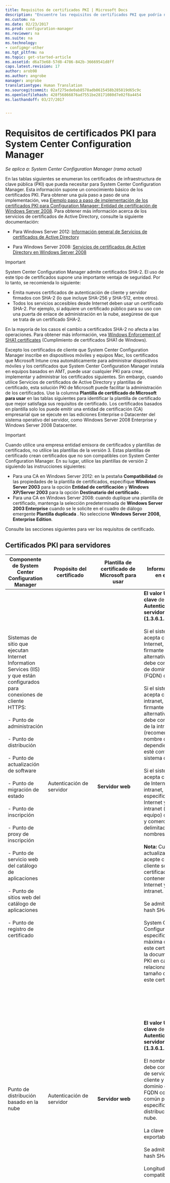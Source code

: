 ```yaml
---
title: Requisitos de certificados PKI | Microsoft Docs
description: "Encuentre los requisitos de certificados PKI que podría necesitar para System Center Configuration Manager."
ms.custom: na
ms.date: 02/23/2017
ms.prod: configuration-manager
ms.reviewer: na
ms.suite: na
ms.technology:
- configmgr-other
ms.tgt_pltfrm: na
ms.topic: get-started-article
ms.assetid: d6a73e68-57d8-4786-842b-36669541d8ff
caps.latest.revision: 17
author: arob98
ms.author: angrobe
manager: angrobe
translationtype: Human Translation
ms.sourcegitcommit: 02af275ede0ab8578adb0615458b285819d65c9c
ms.openlocfilehash: 428f56866876ad7551be28171080d7e02f8a4454
ms.lasthandoff: 03/27/2017


---
```

# <a name="pki-certificate-requirements-for-system-center-configuration-manager"></a>Requisitos de certificados PKI para System Center Configuration Manager

*Se aplica a: System Center Configuration Manager (rama actual)*

En las tablas siguientes se enumeran los certificados de infraestructura de clave pública (PKI) que pueda necesitar para System Center Configuration Manager. Esta información supone un conocimiento básico de los certificados PKI. Para obtener una guía paso a paso de una implementación, vea [Ejemplo paso a paso de implementación de los certificados PKI para Configuration Manager: Entidad de certificación de Windows Server 2008](/sccm/core/plan-design/network/example-deployment-of-pki-certificates). Para obtener más información acerca de los servicios de certificados de Active Directory, consulte la siguiente documentación:  

-   Para Windows Server 2012: [Información general de Servicios de certificados de Active Directory](http://go.microsoft.com/fwlink/p/?LinkId=286744)  

-   Para Windows Server 2008: [Servicios de certificados de Active Directory en Windows Server 2008](http://go.microsoft.com/fwlink/p/?LinkId=115018)  

> [!IMPORTANT]  
> System Center Configuration Manager admite certificados SHA-2. El uso de este tipo de certificados supone una importante ventaja de seguridad. Por lo tanto, se recomienda lo siguiente:
> - Emita nuevos certificados de autenticación de cliente y servidor firmados con SHA-2 (lo que incluye SHA-256 y SHA-512, entre otros).
> - Todos los servicios accesibles desde Internet deben usar un certificado SHA-2. Por ejemplo, si adquiere un certificado público para su uso con una puerta de enlace de administración en la nube, asegúrese de que se trata de un certificado SHA-2.  
>
> En la mayoría de los casos el cambio a certificados SHA-2 no afecta a las operaciones. Para obtener más información, vea [Windows Enforcement of SHA1 certificates](http://social.technet.microsoft.com/wiki/contents/articles/32288.windows-enforcement-of-sha1-certificates.aspx) (Cumplimiento de certificados SHA1 de Windows).

 Excepto los certificados de cliente que System Center Configuration Manager inscribe en dispositivos móviles y equipos Mac, los certificados que Microsoft Intune crea automáticamente para administrar dispositivos móviles y los certificados que System Center Configuration Manager instala en equipos basados en AMT, puede usar cualquier PKI para crear, implementar y administrar los certificados siguientes. Sin embargo, cuando utilice Servicios de certificados de Active Directory y plantillas de certificado, esta solución PKI de Microsoft puede facilitar la administración de los certificados. Use la columna **Plantilla de certificado de Microsoft para usar** en las tablas siguientes para identificar la plantilla de certificado que mejor satisfaga sus requisitos de certificado. Los certificados basados en plantilla solo los puede emitir una entidad de certificación (CA) empresarial que se ejecute en las ediciones Enterprise o Datacenter del sistema operativo del servidor, como Windows Server 2008 Enterprise y Windows Server 2008 Datacenter.  

> [!IMPORTANT]  
>  Cuando utilice una empresa entidad emisora de certificados y plantillas de certificados, no utilice las plantillas de la versión 3. Estas plantillas de certificado crean certificados que no son compatibles con System Center Configuration Manager. En su lugar, utilice las plantillas de versión 2 siguiendo las instrucciones siguientes:  
>   
>  -   Para una CA en Windows Server 2012: en la pestaña **Compatibilidad** de las propiedades de la plantilla de certificados, especifique **Windows Server 2003** para la opción **Entidad de certificación** y **Windows XP/Server 2003** para la opción **Destinatario del certificado** .  
> -   Para una CA en Windows Server 2008: cuando duplique una plantilla de certificado, mantenga la selección predeterminada de **Windows Server 2003 Enterprise** cuando se le solicite en el cuadro de diálogo emergente **Plantilla duplicada** . No seleccione **Windows Server 2008, Enterprise Edition**.  

 Consulte las secciones siguientes para ver los requisitos de certificado.  

##  <a name="BKMK_PKIcertificates_for_servers"></a> Certificados PKI para servidores  

|Componente de System Center Configuration Manager|Propósito del certificado|Plantilla de certificado de Microsoft para usar|Información específica en el certificado|Cómo se usa el certificado en System Center Configuration Manager|  
|-------------------------------------|-------------------------|-------------------------------------------|---------------------------------------------|----------------------------------------------------------|  
|Sistemas de sitio que ejecutan Internet Information Services (IIS) y que están configurados para conexiones de cliente HTTPS:<br /><br /> - Punto de administración<br /><br /> - Punto de distribución<br /><br /> - Punto de actualización de software<br /><br /> - Punto de migración de estado<br /><br /> - Punto de inscripción<br /><br /> - Punto de proxy de inscripción<br /><br /> - Punto de servicio web del catálogo de aplicaciones<br /><br /> - Punto de sitios web del catálogo de aplicaciones<br /><br /> - Punto de registro de certificado|Autenticación de servidor|**Servidor web**|**El valor Uso mejorado de clave** debe contener **Autenticación del servidor (1.3.6.1.5.5.7.3.1)**.<br /><br /> Si el sistema de sitio acepta conexiones de Internet, el nombre del firmante o nombre alternativo del firmante debe contener el nombre de dominio completo (FQDN) de Internet.<br /><br /> Si el sistema de sitio acepta conexiones de la intranet, el nombre del firmante o nombre alternativo del firmante debe contener el FQDN de la intranet (recomendado) o el nombre del equipo, dependiendo de cómo esté configurado el sistema de sitio.<br /><br /> Si el sistema de sitio acepta conexiones tanto de Internet como de la intranet, deberá especificar el FQDN de Internet y el FQDN de la intranet (o nombre del equipo) con el símbolo de y comercial (&) como delimitador entre los dos nombres.<br /><br /> **Nota:** Cuando el punto de actualización de software acepte conexiones de cliente solo de Internet, el certificado deberá contener el FQDN de Internet y el FQDN de la intranet.<br /><br /> Se admite el algoritmo hash SHA-2.<br /><br /> System Center Configuration Manager no especifica una longitud máxima de la clave para este certificado. Consulte la documentación de IIS y PKI en caso de problemas relacionados con el tamaño de la clave de este certificado.|Este certificado debe encontrarse en el almacén personal del almacén de certificados del equipo.<br /><br /> Este certificado de servidor web se usa para autenticar estos servidores en el cliente y para cifrar todos los datos transferidos entre el cliente y estos servidores mediante Capa de sockets seguros (SSL).|  
|Punto de distribución basado en la nube|Autenticación de servidor|**Servidor web**|**El valor Uso mejorado de clave** debe contener **Autenticación del servidor (1.3.6.1.5.5.7.3.1)**.<br /><br /> El nombre del firmante debe contener un nombre de servicio definido por el cliente y un nombre de dominio en un formato de FQDN como el nombre común para la instancia específica del punto de distribución basado en la nube.<br /><br /> La clave privada debe ser exportable.<br /><br /> Se admite el algoritmo hash SHA-2.<br /><br /> Longitudes de clave compatibles: 2048 bits.|Este certificado de servicio se usa para autenticar el servicio de punto de distribución basado en la nube a los clientes de Configuration Manager y para cifrar todos los datos transferidos entre ellos mediante la capa de sockets seguros (SSL). Este certificado debe exportarse en un formato Public Key Certificate Standard (PKCS #12) y la contraseña debe conocerse para que pueda importarse al crear un punto de distribución basado en la nube.<br /><br /> **Nota:** Este certificado se utiliza junto con el certificado de administración de Windows Azure. |  
|Servidores de sistema de sitio que ejecutan Microsoft SQL Server|Autenticación de servidor|**Web server**|**El valor Uso mejorado de clave** debe contener **Autenticación del servidor (1.3.6.1.5.5.7.3.1)**.<br /><br /> El nombre del firmante debe contener el nombre de dominio completo (FQDN) de la intranet.<br /><br /> Se admite el algoritmo hash SHA-2.<br /><br /> La longitud de clave compatible máxima es de 2048 bits.|Este certificado debe encontrarse en el almacén personal del almacén de certificados del equipo, y System Center Configuration Manager lo copia automáticamente en el almacén de usuarios de confianza de los servidores de la jerarquía de System Center Configuration Manager que puedan tener que establecer confianza con el servidor.<br /><br /> Estos certificados se utilizan para la autenticación de servidor a servidor.|  
|Clúster de SQL Server: servidores de sistema de sitio que ejecutan Microsoft SQL Server|Autenticación de servidor|**Web server**|**El valor Uso mejorado de clave** debe contener **Autenticación del servidor (1.3.6.1.5.5.7.3.1)**.<br /><br /> El nombre del firmante debe contener el nombre de dominio completo (FQDN) de la intranet del clúster.<br /><br /> La clave privada debe ser exportable.<br /><br /> El certificado debe tener un período de validez de al menos dos años cuando configure System Center Configuration Manager para que use el clúster de SQL Server.<br /><br /> Se admite el algoritmo hash SHA-2.<br /><br /> La longitud de clave compatible máxima es de 2048 bits.|Una vez que haya solicitado e instalado este certificado en un nodo del clúster, exporte el certificado e impórtelo en cada nodo adicional en el clúster de SQL Server.<br /><br /> Este certificado debe encontrarse en el almacén personal del almacén de certificados del equipo, y System Center Configuration Manager lo copia automáticamente en el almacén de usuarios de confianza de los servidores de la jerarquía de System Center Configuration Manager que puedan tener que establecer confianza con el servidor.<br /><br /> Estos certificados se utilizan para la autenticación de servidor a servidor.|  
|Supervisión del sistema de sitio para los siguientes roles de sistema de sitio:<br /><br /> Punto de administración<br /><br /> Punto de migración de estado|Autenticación de cliente|**Autenticación de estación de trabajo**|**El valor Uso mejorado de clave** debe contener **Autenticación del cliente (1.3.6.1.5.5.7.3.2)**.<br /><br /> Los equipos deben tener un valor único en el campo de nombre del firmante o nombre alternativo del firmante.<br /><br /> **Nota:** Si se usan varios valores para el nombre alternativo del sujeto, se utilizará solo el primer valor.<br /><br /> Se admite el algoritmo hash SHA-2.<br /><br /> La longitud de clave compatible máxima es de 2048 bits.|Este certificado es necesario en los servidores de sistema de sitio enumerados, incluso si no está instalado el cliente de System Center Configuration Manager, por lo que se puede supervisar el estado de mantenimiento de estos roles de sistema de sitio y se puede informar sobre ellos al sitio.<br /><br /> El certificado para estos sistemas de sitio debe encontrarse en el almacén personal del almacén de certificados del equipo.|  
|Servidores que ejecutan el módulo de directivas de System Center Configuration Manager con el servicio de rol Servicio de inscripción de dispositivos de red.|Autenticación de cliente|Autenticación de estación de trabajo|**El valor Uso mejorado de clave** debe contener **Autenticación del cliente (1.3.6.1.5.5.7.3.2)**.<br /><br /> No hay requisitos específicos para el nombre del firmante o el nombre alternativo del firmante (SAN) del certificado, y puede utilizar el mismo certificado para varios servidores que ejecutan el Servicio de inscripción de dispositivos de red.<br /><br /> Se admiten los algoritmos hash SHA-2 y SHA-3.<br /><br /> Longitudes de clave compatibles: 1024 bits y 2048 bits.||  
|Sistemas de sitio que tienen instalado un punto de distribución|Autenticación de cliente|**Autenticación de estación de trabajo**|**El valor Uso mejorado de clave** debe contener **Autenticación del cliente (1.3.6.1.5.5.7.3.2)**.<br /><br /> No hay requisitos específicos para el nombre del firmante o el nombre alternativo del firmante (SAN) del certificado, y puede utilizar el mismo certificado para varios puntos de distribución. Sin embargo, se recomienda un certificado diferente para cada punto de distribución.<br /><br /> La clave privada debe ser exportable.<br /><br /> Se admite el algoritmo hash SHA-2.<br /><br /> La longitud de clave compatible máxima es de 2048 bits.|Este certificado tiene dos propósitos:<br /><br /> - Autentica el punto de distribución en un punto de administración habilitado para HTTPS antes de que el punto de distribución envíe mensajes de estado.<br /><br /> - Cuando se selecciona la opción de punto de distribución **Habilitar compatibilidad de PXE para clientes**, el certificado se envía a los equipos. De esta forma, si las secuencias de tareas en el proceso de implementación de sistema operativo incluyen acciones de cliente tales como la recuperación de directiva de cliente o el envío de información del inventario, los equipos cliente se pueden conectar a un punto de administración habilitado para HTTPS durante la implementación del sistema operativo.<br /><br /> Este certificado solo se utiliza durante el tiempo que dure el proceso de implementación del sistema operativo y no se instala en el cliente. Debido a este uso temporal, puede utilizarse el mismo certificado para cada implementación del sistema operativo si no desea usar varios certificados de cliente.<br /><br /> Este certificado debe exportarse en un formato Public Key Certificate Standard (PKCS #12) y la contraseña debe conocerse para que se pueda importar en las propiedades del punto de distribución.<br /><br /> **Nota:** Los requisitos de este certificado son los mismos que los del certificado de cliente para imágenes de arranque cuando se implementan sistemas operativos. Debido a que los requisitos son los mismos, puede utilizar el mismo archivo de certificado.|  
|Servidor que ejecuta Internet Information Services (IIS)|Aprovisionamiento de AMT|**Servidor web** (modificado)|El valor**Uso mejorado de clave** debe contener **Autenticación de servidor (1.3.6.1.5.5.7.3.1)** y el identificador de objeto siguiente: **2.16.840.1.113741.1.2.3**.<br /><br /> El campo de nombre del firmante debe contener el FQDN del servidor que hospeda el punto de servicio fuera de banda.<br /><br /> **Nota:** Si solicita un certificado de aprovisionamiento de AMT desde una CA externa en lugar de desde su propia CA interna y no es compatible con el identificador de objeto de aprovisionamiento de AMT 2.16.840.1.113741.1.2.3, tiene la opción de especificar la cadena de texto siguiente como un atributo de unidad organizativa (OU) en el nombre del sujeto del certificado: **Certificado de instalación del cliente de Intel(R)**. Debe usar esta cadena de texto exacta en inglés, en el mismo caso, sin punto, y junto con el FQDN del servidor que hospeda el punto de servicio fuera de banda.<br /><br /> Longitudes de clave compatibles: 1024 y 2048. Para AMT 6.0 y versiones posteriores, también se admite la longitud de clave de 4096 bits.|Este certificado se encuentra en el almacén personal del almacén de certificados del equipo del servidor de sistema de sitio del punto de servicio fuera de banda.<br /><br /> Este certificado de aprovisionamiento de AMT se utiliza para preparar los equipos para la administración fuera de banda.<br /><br /> Debe solicitar este certificado a una CA que suministre certificados de aprovisionamiento de AMT, y debe configurar la extensión BIOS de los equipos basados en Intel AMT para que usen la huella digital del certificado raíz (también llamada hash del certificado) para este certificado de aprovisionamiento.<br /><br /> VeriSign es un ejemplo típico de una CA externa que proporciona certificados de aprovisionamiento de AMT, pero también puede utilizar su propia CA interna.<br /><br /> Instale el certificado en el servidor que hospeda el punto de servicio fuera de banda, que debe ser capaz de vincularse correctamente a la CA raíz del certificado. (De forma predeterminada, el certificado de CA raíz y el certificado de CA intermedio de VeriSign se instalan cuando se instala Windows).|  
|Servidor de sistema de sitio que ejecuta el conector de Microsoft Intune|Autenticación de cliente|No aplicable: Intune crea automáticamente este certificado.|El valor Uso mejorado de clave contiene Autenticación de cliente (1.3.6.1.5.5.7.3.2).<br /><br /> Existen 3 extensiones personalizadas que identifican de forma exclusiva la suscripción a Intune de los clientes.<br /><br /> El tamaño de clave es de 2048 bits y se utiliza el algoritmo hash SHA-1.<br /><br /> **Nota:** No se puede cambiar esta configuración: esta información se proporciona únicamente para fines informativos.|Este certificado se solicita y se instala automáticamente en la base de datos de Configuration Manager al suscribirse a Microsoft Intune. Cuando se instala el conector de Microsoft Intune, este certificado se instala en el servidor de sistema de sitio que ejecuta el conector de Microsoft Intune. Se instala en el almacén de certificados del equipo.<br /><br /> Este certificado se usa para autenticar la jerarquía de Configuration Manager para Microsoft Intune mediante el conector de Microsoft Intune. Todos los datos que se transfieren entre ellos utilizan la capa de sockets seguros (SSL).|  

###  <a name="BKMK_PKIcertificates_for_proxyservers"></a> Servidores proxy web para la administración de cliente basada en Internet  
 Si el sitio admite la administración de cliente basada en Internet y, además, se utiliza un servidor proxy web con la terminación SSL (puente) para las conexiones entrantes de Internet, el servidor proxy web reúne los requisitos de certificado enumerados en la siguiente tabla.  

> [!NOTE]  
>  Si se utiliza un servidor proxy web sin terminación SSL (tunelización), no se requieren certificados adicionales en el servidor proxy web.  

|Componente de la infraestructura de red|Propósito del certificado|Plantilla de certificado de Microsoft para usar|Información específica en el certificado|Cómo se usa el certificado en System Center Configuration Manager|  
|--------------------------------------|-------------------------|-------------------------------------------|---------------------------------------------|----------------------------------------------------------|  
|Servidor proxy web que acepta conexiones de cliente a través de Internet|Autenticación de servidor y cliente|1. <br />                        **Servidor web**<br /><br /> 2. <br />                        **Autenticación de estación de trabajo**|FQDN de Internet en los campos Nombre de sujeto o Nombre alternativo del sujeto (si se utilizan plantillas de certificado de Microsoft, el nombre alternativo del sujeto sólo está disponible con la plantilla de estación de trabajo).<br /><br /> Se admite el algoritmo hash SHA-2.|Este certificado se utiliza para autenticar los siguientes servidores para los clientes de Internet y para cifrar mediante SSL todos los datos transferidos entre el cliente y este servidor:<br /><br /> - Punto de administración basado en Internet<br /><br /> - Punto de distribución basado en Internet<br /><br /> - Punto de actualización de software basado en Internet<br /><br /> La autenticación de cliente se usa para enlazar las conexiones de cliente entre los clientes de System Center Configuration Manager y los sistemas de sitio basados en Internet.|  

##  <a name="BKMK_PKIcertificates_for_clients"></a> Certificados PKI para clientes  

|Componente de System Center Configuration Manager|Propósito del certificado|Plantilla de certificado de Microsoft para usar|Información específica en el certificado|Cómo se usa el certificado en System Center Configuration Manager|  
|-------------------------------------|-------------------------|-------------------------------------------|---------------------------------------------|----------------------------------------------------------|  
|Equipos cliente de Windows|Autenticación de cliente|**Autenticación de estación de trabajo**|**El valor Uso mejorado de clave** debe contener **Autenticación del cliente (1.3.6.1.5.5.7.3.2)**.<br /><br /> Los equipos cliente deben tener un valor único en el campo de Nombre de sujeto o Nombre alternativo del sujeto.<br /><br /> **Nota:** Si se usan varios valores para el nombre alternativo del sujeto, se utilizará solo el primer valor.<br /><br /> Se admite el algoritmo hash SHA-2.<br /><br /> La longitud de clave compatible máxima es de 2048 bits.|De forma predeterminada, System Center Configuration Manager busca los certificados de equipo en el almacén personal del almacén de certificados del equipo.<br /><br /> A excepción del punto de actualización de software y el punto de sitios web del catálogo de aplicaciones, este certificado autentica el cliente para los servidores de sistema de sitio en que se ejecuta IIS y que están configurados para utilizar HTTPS.|  
|Clientes de dispositivos móviles|Autenticación de cliente|**Sesión autenticada**|**El valor Uso mejorado de clave** debe contener **Autenticación del cliente (1.3.6.1.5.5.7.3.2)**.<br /><br /> SHA-1<br /><br /> La longitud de clave compatible máxima es de 2048 bits.<br /><br /> **Notas:**<br /><br /> - Estos certificados deben tener el formato de reglas de codificación distinguida (DER) binario codificado X.509.<br /><br /> - No se admite el formato X.509 codificado con Base64.|Este certificado autentica el cliente de dispositivo móvil para los servidores de sistema de sitio con que se comunica, como los puntos de administración y distribución.|  
|Imágenes de arranque para la implementación de sistemas operativos|Autenticación de cliente|**Autenticación de estación de trabajo**|**El valor Uso mejorado de clave** debe contener **Autenticación del cliente (1.3.6.1.5.5.7.3.2)**.<br /><br /> No hay requisitos específicos para los campos Nombre de sujeto o Nombre alternativo del sujeto del certificado, y puede utilizar el mismo certificado para todas las imágenes de arranque.<br /><br /> La clave privada debe ser exportable.<br /><br /> Se admite el algoritmo hash SHA-2.<br /><br /> La longitud de clave compatible máxima es de 2048 bits.|El certificado se utiliza si las secuencias de tareas del proceso de implementación del sistema operativo incluyen acciones de cliente tales como la obtención de la directiva de cliente o el envío de información de inventario de cliente.<br /><br /> Este certificado solo se utiliza durante el tiempo que dure el proceso de implementación del sistema operativo y no se instala en el cliente. Debido a este uso temporal, puede utilizarse el mismo certificado para cada implementación del sistema operativo si no desea usar varios certificados de cliente.<br /><br /> Este certificado debe exportarse en un formato Public Key Certificate Standard (PKCS #12) y debe conocerse la contraseña para que se pueda importar en las imágenes de arranque de System Center Configuration Manager.<br /><br /> Este certificado es temporal para la secuencia de tareas y no se utiliza para instalar el cliente. Si tiene un entorno con HTTPS exclusivamente, el cliente debe tener un certificado válido para el cliente para comunicarse con el sitio y para que la implementación continúe. El cliente genera automáticamente el certificado de cliente cuando se conecta a Active Directory, o puede instalar un certificado de cliente mediante otro método.<br /><br /> **Nota:** Los requisitos para este certificado son los mismos que para el certificado de servidor para los sistemas de sitio que tienen instalado un punto de distribución. Debido a que los requisitos son los mismos, puede utilizar el mismo archivo de certificado.|  
|Equipos cliente Mac|Autenticación de cliente|Para la inscripción de System Center Configuration Manager:**Sesión autenticada**<br /><br /> Para la instalación de certificados independiente de System Center Configuration Manager: **Autenticación de estación de trabajo**|**El valor Uso mejorado de clave** debe contener **Autenticación del cliente (1.3.6.1.5.5.7.3.2)**.<br /><br /> Cuando System Center Configuration Manager crea un certificado de usuario, el valor del sujeto del certificado se rellena automáticamente con el nombre de usuario de la persona inscrita en el equipo Mac.<br /><br /> Para la instalación de certificados en que no se usa la inscripción en System Center Configuration Manager, sino que se implementa un certificado de equipo independiente de System Center Configuration Manager, el valor del sujeto del certificado debe ser único. Por ejemplo, especifique el FQDN del equipo.<br /><br /> No se admite el campo Nombre alternativo del sujeto.<br /><br /> Se admite el algoritmo hash SHA-2.<br /><br /> La longitud de clave compatible máxima es de 2048 bits.|Este certificado autentica el equipo cliente Mac para los servidores de sistema de sitio con que se comunica, como los puntos de administración y distribución.|  
|Equipos cliente Linux y UNIX|Autenticación de cliente|**Autenticación de estación de trabajo**|**El valor Uso mejorado de clave** debe contener **Autenticación del cliente (1.3.6.1.5.5.7.3.2)**.<br /><br /> No se admite el campo Nombre alternativo del sujeto.<br /><br /> La clave privada debe ser exportable.<br /><br /> El algoritmo hash SHA-2 se admite si el sistema operativo del cliente admite SHA-2. Para obtener más información, vea la sección [Acerca de los sistemas operativos Linux y UNIX que no admiten SHA-256](../../../core/clients/deploy/plan/planning-for-client-deployment-to-linux-and-unix-computers.md#BKMK_NoSHA-256) del tema [Planear la implementación de cliente para servidores Linux y UNIX](../../../core/clients/deploy/plan/planning-for-client-deployment-to-linux-and-unix-computers.md).<br /><br /> Longitudes de clave compatibles: 2048 bits.<br /><br /> **Nota:** Estos certificados deben tener el formato de reglas de codificación distinguida (DER) binario codificado X.509. No se admite el formato X.509 codificado base 64.|Este certificado autentica el equipo cliente Mac para los servidores de sistema de sitio con que se comunica, como los puntos de administración y distribución. Este certificado debe exportarse en un formato Public Key Certificate Standard (PKCS #12) y la contraseña debe conocerse para que se pueda indicar al cliente al especificar el certificado PKI.<br /><br /> Para obtener más información, vea la sección [Planeamiento de seguridad y certificados para servidores Linux y UNIX](../../../core/clients/deploy/plan/planning-for-client-deployment-to-linux-and-unix-computers.md#BKMK_SecurityforLnU) de [Planear la implementación de cliente para servidores Linux y UNIX](../../../core/clients/deploy/plan/planning-for-client-deployment-to-linux-and-unix-computers.md).|  
|- La entidad de certificación (CA) raíz certifica en los siguientes casos:<br /><br /> - Implementación de sistema operativo<br /><br /> - Inscripción de dispositivo móvil<br /><br /> - Autenticación de servidor RADIUS para equipos basados en Intel AMT<br /><br /> - Autenticación de certificado de cliente|Cadena de certificados a una fuente de confianza|No aplicable.|Certificado de CA raíz estándar.|El certificado de CA raíz se debe proporcionar cuando los clientes tienen que establecer una cadena de certificados desde el servidor de comunicación hasta la fuente de confianza. Esto se aplica en los casos siguientes:<br /><br /> - Al implementar un sistema operativo y cuando las secuencias de tareas se ejecutan de manera que conectan el equipo cliente con un punto de administración configurado para utilizar HTTPS.<br /><br /> - Cuando se inscribe un dispositivo móvil para que lo administre System Center Configuration Manager.<br /><br /> - Si usa la autenticación 802.1X para equipos basados en AMT y desea especificar un archivo para el certificado raíz del servidor RADIUS.<br /><br /> Además, el certificado de CA raíz para clientes debe concederse si los certificados clientes los emite una jerarquía de CA distinta a la que ha emitido el certificado del punto de administración.|  
|Equipos basados en Intel AMT|Autenticación de servidor.|**Servidor web** (modificado)<br /><br /> Configure el nombre de sujeto en **Construido a partir de esta información de Active Directory**y, a continuación, seleccione **Nombre común** para el **Formato de nombre de sujeto**.<br /><br /> Debe conceder los permisos **Leer** e **Inscribir** al grupo de seguridad universal que especifique en las propiedades de componente de administración fuera de banda.|**El valor Uso mejorado de clave** debe contener **Autenticación del servidor (1.3.6.1.5.5.7.3.1)**.<br /><br /> El nombre de sujeto debe contener el FQDN del equipo basado en AMT, proporcionado automáticamente por Active Directory Domain Services.|Este certificado se encuentra en la memoria de acceso aleatorio permanente del controlador de administración del equipo y no se encuentra visible en la interfaz de usuario de Windows.<br /><br /> Cada equipo basado en Intel AMT solicita este certificado durante el aprovisionamiento de AMT y para las actualizaciones posteriores. Si quita de estos equipos la información acerca del aprovisionamiento de AMT, estos revocarán el certificado.<br /><br /> Cuando este certificado se instala en equipos basados en Intel AMT, también se instalará la cadena de certificados a la CA raíz. Los equipos basados en AMT no admiten certificados de CA con una longitud de clave mayor que 2048 bits.<br /><br /> Tras la instalación del certificado en equipos basados en Intel AMT, este certificado autentica los equipos basados en AMT en el servidor de sistema de sitio de punto de servicio fuera de banda y en equipos que ejecutan la consola de administración fuera de banda y, además, el certificado cifra todos los datos transferidos entre ellos mediante Seguridad de la capa de transporte (TLS, por sus siglas en inglés).|  
|Certificado de cliente Intel AMT 802.1 X|Autenticación de cliente|**Autenticación de estación de trabajo**<br /><br /> Configure el nombre de sujeto en **Construido a partir de esta información de Active Directory**y, a continuación, seleccione **Nombre común** para el **Formato de nombre de sujeto**, desactive la casilla Nombre de DNS y seleccione Nombre principal del usuario (UPN) como nombre alternativo del sujeto.<br /><br /> Para esta plantilla de certificado, debe conceder los permisos **Leer** e **Inscribir** al grupo de seguridad universal que especifique en las propiedades de componente de administración fuera de banda.|**El valor Uso mejorado de clave** debe contener **Autenticación del cliente (1.3.6.1.5.5.7.3.2)**.<br /><br /> El campo Nombre de sujeto debe contener el FQDN del equipo basado en AMT y el nombre alternativo del sujeto debe contener el UPN.<br /><br /> Longitud de clave compatible máxima: 2048 bits.|Este certificado se encuentra en la memoria de acceso aleatorio permanente del controlador de administración del equipo y no se encuentra visible en la interfaz de usuario de Windows.<br /><br /> Cada equipo basado en Intel AMT puede solicitar este certificado durante el aprovisionamiento de AMT, pero los equipos no revocan este certificado cuando se quita de ellos la información sobre el aprovisionamiento de AMT.<br /><br /> Tras la instalación del certificado en equipos basados en AMT, este certificado autentica los equipos basados en AMT en el servidor RADIUS, a fin de que se le pueda autorizar el acceso a la red.|  
|Dispositivos móviles que están inscritos por Microsoft Intune|Autenticación de cliente|No aplicable: Intune crea automáticamente este certificado.|El valor Uso mejorado de clave contiene Autenticación de cliente (1.3.6.1.5.5.7.3.2).<br /><br /> Existen 3 extensiones personalizadas que identifican de forma exclusiva la suscripción a Intune de los clientes.<br /><br /> Los usuarios pueden proporcionar el valor de sujeto del certificado durante la inscripción. Pero Intune no usa este valor para identificar el dispositivo.<br /><br /> El tamaño de clave es de 2048 bits y se utiliza el algoritmo hash SHA-1.<br /><br /> **Nota:** No se puede cambiar esta configuración: esta información se proporciona únicamente para fines informativos.|Este certificado se solicita e instala automáticamente cuando los usuarios autenticados se inscriben en los dispositivos móviles mediante Microsoft Intune. El certificado creado para el dispositivo se encuentra en el almacén del equipo y autentica el dispositivo móvil inscrito en Intune para que se pueda administrar.<br /><br /> Las extensiones personalizadas del certificado hacen que la autenticación se limite a la suscripción a Intune establecida para la organización.|

